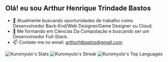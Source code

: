 ## Olá! eu sou Arthur Henrique Trindade Bastos

- 🔭 Atualmente buscando oportunidades de trabalho como Desenvolvedor Back-End/Web Designer/Game Designer ou Cloud.
- 🌱 Me formando em Ciencias Da Computação e buscando ser um Desenvolvedor Full-Stack.
- 📫 Contate-me no email: arthurhtbastos@gmail.com

![Kuromyuto's Stats](https://github-readme-stats.vercel.app/api?username=Kuromyuto&theme=vue-dark&show_icons=true&hide_border=true&count_private=true)
![Kuromyuto's Streak](https://github-readme-streak-stats.herokuapp.com/?user=Kuromyuto&theme=vue-dark&hide_border=true)
![Kuromyuto's Top Languages](https://github-readme-stats.vercel.app/api/top-langs/?username=Kuromyuto&theme=vue-dark&show_icons=true&hide_border=true&layout=compact)
